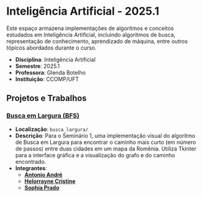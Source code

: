 # Inteligência Artificial - 2025.1

Este espaço armazena implementações de algoritmos e conceitos estudados em Inteligência Artificial, incluindo algoritmos de busca, representação de conhecimento, aprendizado de máquina, entre outros tópicos abordados durante o curso.

- **Disciplina**: Inteligência Artificial
- **Semestre**: 2025.1
- **Professora**: Glenda Botelho
- **Instituição**: CCOMP/UFT

## Projetos e Trabalhos

### [Busca em Largura (BFS)](/busca_largura/busca_largura.py)

-   **Localização**: `busca_largura/`
-   **Descrição**: Para o Seminário 1, uma implementação visual do algoritmo de Busca em Largura para encontrar o caminho mais curto (em número de passos) entre duas cidades em um mapa da Romênia. Utiliza Tkinter para a interface gráfica e a visualização do grafo e do caminho encontrado.
-  **Integrantes**:
    -   **[Antonio André](https://github.com/andrebarceloschagas)**
    -   **[Helorrayne Cristine](https://github.com/HeloCris)**
    -   **[Sophia Prado](https://github.com/sophiaprado1)**

